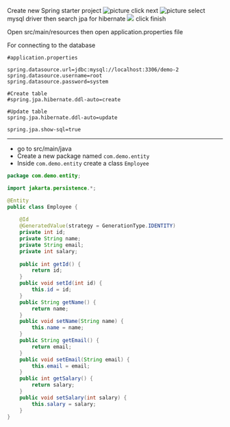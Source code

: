 
Create new Spring starter project
![picture](https://i.ibb.co/QnTHT0x/image.png)
click next
![picture](https://i.ibb.co/qxw7RC4/image.png)
select mysql driver
then search jpa for hibernate
![](https://i.ibb.co/2jB64Pc/image.png)
click finish

Open src/main/resources
then open application.properties file

For connecting to the database
```properties
#application.properties

spring.datasource.url=jdbc:mysql://localhost:3306/demo-2
spring.datasource.username=root
spring.datasource.password=system

#Create table
#spring.jpa.hibernate.ddl-auto=create

#Update table
spring.jpa.hibernate.ddl-auto=update

spring.jpa.show-sql=true
```

---

* go to src/main/java
* Create a new package named ```com.demo.entity```
* Inside ```com.demo.entity``` create a class ```Employee```

```java
package com.demo.entity;

import jakarta.persistence.*;

@Entity
public class Employee {
	
	@Id
	@GeneratedValue(strategy = GenerationType.IDENTITY)
	private int id;
	private String name;
	private String email;
	private int salary;
	
	public int getId() {
		return id;
	}
	public void setId(int id) {
		this.id = id;
	}
	public String getName() {
		return name;
	}
	public void setName(String name) {
		this.name = name;
	}
	public String getEmail() {
		return email;
	}
	public void setEmail(String email) {
		this.email = email;
	}
	public int getSalary() {
		return salary;
	}
	public void setSalary(int salary) {
		this.salary = salary;
	}
}

```
